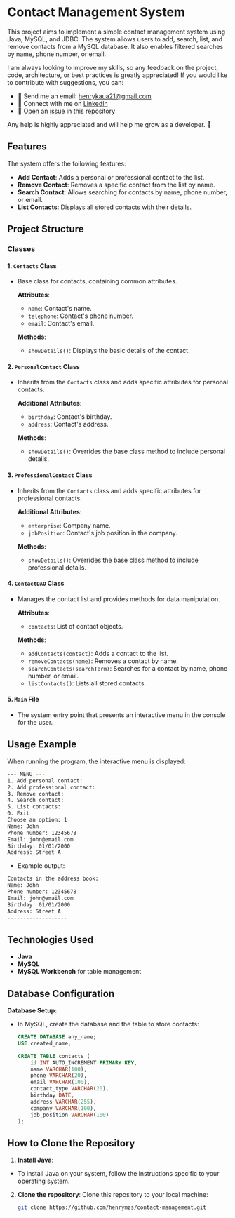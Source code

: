 # Contact Management System

This project aims to implement a simple contact management system using Java, MySQL, and JDBC. The system allows users to add, search, list, and remove contacts from a MySQL database. It also enables filtered searches by name, phone number, or email.

I am always looking to improve my skills, so any feedback on the project, code, architecture, or best practices is greatly appreciated! If you would like to contribute with suggestions, you can:

- 📧 Send me an email: henrykaua21@gmail.com
- 🔗 Connect with me on [LinkedIn](https://www.linkedin.com/in/henry-kaua/)
- 🐛 Open an [issue](https://github.com/henrymzs/contact-management/issues) in this repository

Any help is highly appreciated and will help me grow as a developer. 🚀

## Features

The system offers the following features:

- **Add Contact**: Adds a personal or professional contact to the list.
- **Remove Contact**: Removes a specific contact from the list by name.
- **Search Contact**: Allows searching for contacts by name, phone number, or email.
- **List Contacts**: Displays all stored contacts with their details.

## Project Structure

### Classes

#### **1. `Contacts` Class**
- Base class for contacts, containing common attributes.

  **Attributes**:
  - `name`: Contact's name.
  - `telephone`: Contact's phone number.
  - `email`: Contact's email.

  **Methods**:
  - `showDetails()`: Displays the basic details of the contact.

#### **2. `PersonalContact` Class**
- Inherits from the `Contacts` class and adds specific attributes for personal contacts.

  **Additional Attributes**:
  - `birthday`: Contact's birthday.
  - `address`: Contact's address.

  **Methods**:
  - `showDetails()`: Overrides the base class method to include personal details.

#### **3. `ProfessionalContact` Class**
- Inherits from the `Contacts` class and adds specific attributes for professional contacts.

  **Additional Attributes**:
  - `enterprise`: Company name.
  - `jobPosition`: Contact's job position in the company.

  **Methods**:
  - `showDetails()`: Overrides the base class method to include professional details.

#### **4. `ContactDAO` Class**
- Manages the contact list and provides methods for data manipulation.

  **Attributes**:
  - `contacts`: List of contact objects.

  **Methods**:
  - `addContacts(contact)`: Adds a contact to the list.
  - `removeContacts(name)`: Removes a contact by name.
  - `searchContacts(searchTerm)`: Searches for a contact by name, phone number, or email.
  - `listContacts()`: Lists all stored contacts.

#### **5. `Main` File**
- The system entry point that presents an interactive menu in the console for the user.

## Usage Example

When running the program, the interactive menu is displayed:

```bash
--- MENU ---
1. Add personal contact:
2. Add professional contact:
3. Remove contact:
4. Search contact:
5. List contacts:
0. Exit
Choose an option: 1
Name: John
Phone number: 12345678
Email: john@email.com
Birthday: 01/01/2000
Address: Street A
```
- Example output:
```bash
Contacts in the address book:
Name: John
Phone number: 12345678
Email: john@email.com
Birthday: 01/01/2000
Address: Street A
-------------------
```

## Technologies Used
- **Java**
- **MySQL**
- **MySQL Workbench** for table management

## Database Configuration

**Database Setup:**
- In MySQL, create the database and the table to store contacts:
    ```sql
    CREATE DATABASE any_name;
    USE created_name;

    CREATE TABLE contacts (
        id INT AUTO_INCREMENT PRIMARY KEY,
        name VARCHAR(100),
        phone VARCHAR(20),
        email VARCHAR(100),
        contact_type VARCHAR(20),
        birthday DATE,
        address VARCHAR(255),
        company VARCHAR(100),
        job_position VARCHAR(100)
    );
    ```

## How to Clone the Repository

1. **Install Java**:
  - To install Java on your system, follow the instructions specific to your operating system.

2. **Clone the repository**:
   Clone this repository to your local machine:
   ```bash
   git clone https://github.com/henrymzs/contact-management.git
   ```

